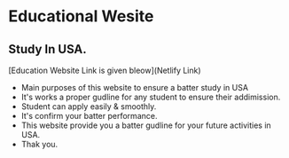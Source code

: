 # Educational Wesite 
## Study In USA. 

[Education Website Link is given bleow](Netlify Link)


- Main purposes of this website to ensure a batter study in USA
- It's works a proper gudline  for any student to ensure their addimission.
- Student can apply easily & smoothly.
- It's confirm your batter performance.
- This website provide you a batter gudline for your future activities in USA.
- Thak you. 